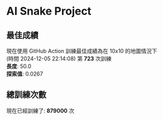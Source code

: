 
# AI Snake Project

## **最佳成績**






































































































































































































現在使用 GitHub Action 訓練最佳成績為在 10x10 的地圖情況下  
(時間 2024-12-05 22:14:08) 第 **723** 次訓練  
**長度**: 50.0  
**探索值**: 0.0267













































































































































































































































































































































































































## 總訓練次數
現在已經訓練了: **879000** 次
